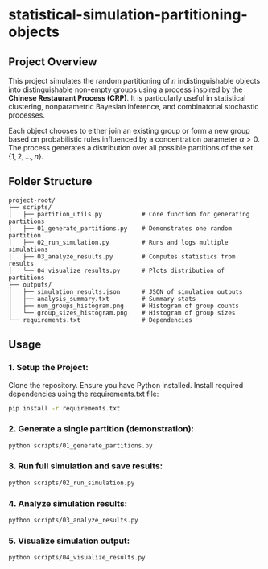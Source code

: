 # statistical-simulation-partitioning-objects

## Project Overview

This project simulates the random partitioning of $n$ indistinguishable objects into distinguishable non-empty groups using a process inspired by the **Chinese Restaurant Process (CRP)**. It is particularly useful in statistical clustering, nonparametric Bayesian inference, and combinatorial stochastic processes.

Each object chooses to either join an existing group or form a new group based on probabilistic rules influenced by a concentration parameter $\alpha > 0$. The process generates a distribution over all possible partitions of the set $\{1, 2, ..., n\}$.

## Folder Structure

```
project-root/
├── scripts/
│   ├── partition_utils.py           # Core function for generating partitions
│   ├── 01_generate_partitions.py    # Demonstrates one random partition
│   ├── 02_run_simulation.py         # Runs and logs multiple simulations
│   ├── 03_analyze_results.py        # Computes statistics from results
│   └── 04_visualize_results.py      # Plots distribution of partitions
├── outputs/
│   ├── simulation_results.json      # JSON of simulation outputs
│   ├── analysis_summary.txt         # Summary stats
│   ├── num_groups_histogram.png     # Histogram of group counts
│   └── group_sizes_histogram.png    # Histogram of group sizes
└── requirements.txt                 # Dependencies
```

## Usage

### 1. Setup the Project:
Clone the repository.
Ensure you have Python installed.
Install required dependencies using the requirements.txt file:
```bash
pip install -r requirements.txt
```

### 2. Generate a single partition (demonstration):
```bash
python scripts/01_generate_partitions.py
```

### 3. Run full simulation and save results:
```bash
python scripts/02_run_simulation.py
```

### 4. Analyze simulation results:
```bash
python scripts/03_analyze_results.py
```

### 5. Visualize simulation output:
```bash
python scripts/04_visualize_results.py
```

